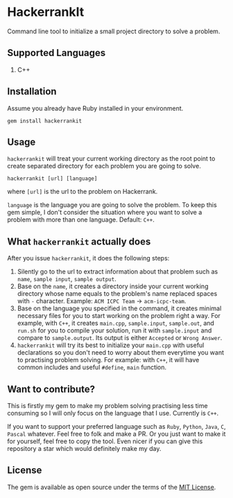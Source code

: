 # HackerrankIt
Command line tool to initialize a small project directory to solve a problem.

## Supported Languages
1. C++

## Installation
Assume you already have Ruby installed in your environment.

```
gem install hackerrankit
```

## Usage
`hackerrankit` will treat your current working directory as the root point to create separated directory for each problem you are going to solve.

```
hackerrankit [url] [language]
```

where `[url]` is the url to the problem on Hackerrank.

`language` is the language you are going to solve the problem. To keep this gem simple, I don't consider the situation where you want to solve a problem with more than one language. Default: `C++`.

## What `hackerrankit` actually does
After you issue `hackerrankit`, it does the following steps:

1. Silently go to the url to extract information about that problem such as `name`, `sample input`, `sample output`.
2. Base on the `name`, it creates a directory inside your current working directory whose name equals to the problem's name replaced spaces with `-` character. Example: `ACM ICPC Team` -> `acm-icpc-team`.
3. Base on the language you specified in the command, it creates minimal necessary files for you to start working on the problem right a way. For example, with `C++`, it creates `main.cpp`, `sample.input`, `sample.out`, and `run.sh` for you to compile your solution, run it with `sample.input` and compare to `sample.output`. Its output is either `Accepted` or `Wrong Answer`.
4. `hackerrankit` will try its best to initialize your `main.cpp` with useful declarations so you don't need to worry about them everytime you want to practising problem solving. For example: with `C++`, it will have common includes and useful `#define`, `main` function.

## Want to contribute?
This is firstly my gem to make my problem solving practising less time consuming so I will only focus on the language that I use. Currently is `C++`.

If you want to support your preferred language such as `Ruby`, `Python`, `Java`, `C`, `Pascal` whatever. Feel free to folk and make a PR. Or you just want to make it for yourself, feel free to copy the tool. Even nicer if you can give this repository a star which would definitely make my day.

## License

The gem is available as open source under the terms of the [MIT License](http://opensource.org/licenses/MIT).

